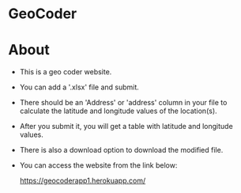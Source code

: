 # GeoCoder

# About

* This is a geo coder website.
* You can add a '.xlsx' file and submit.
* There should be an 'Address' or 'address' column in your file to calculate the latitude and longitude values of the location(s).
* After you submit it, you will get a table with latitude and longitude values.
* There is also a download option to download the modified file.

* You can access the website from the link below:

  https://geocoderapp1.herokuapp.com/